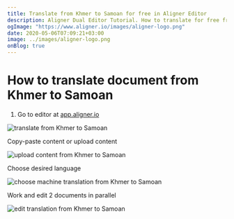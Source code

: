 ```yaml
---
title: Translate from Khmer to Samoan for free in Aligner Editor
description: Aligner Dual Editor Tutorial. How to translate for free from Khmer to Samoan. Aligner is multilingual document management platform. 
ogImage: "https://www.aligner.io/images/aligner-logo.png"
date: 2020-05-06T07:09:21+03:00
image: ../images/aligner-logo.png
onBlog: true
---
```


# How to translate document from Khmer to Samoan

1. Go to editor at [app.aligner.io](https://app.aligner.io "Aligner App web page")

![translate from Khmer to Samoan](../aligner-blank-editor.png "translate from Khmer to Samoan")

Copy-paste content or upload content

![upload content from Khmer to Samoan](../aligner-uploaded-document.png "upload content from Khmer to Samoan")

Choose desired language

![choose machine translation from Khmer to Samoan](../aligner-language-dropdown.png "choose machine translation from Khmer to Samoan")

Work and edit 2 documents in parallel

![edit translation from Khmer to Samoan](../aligner-double-sitded-editor.png "edit translation from Khmer to Samoan")

